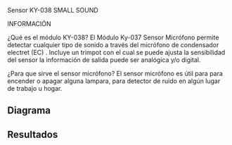Sensor KY-038 SMALL SOUND

INFORMACIÓN

¿Qué es el módulo KY-038?
El Módulo Ky-037 Sensor Micrófono  permite detectar cualquier tipo de sonido a través del micrófono de condensador electret (EC) . Incluye un trimpot con el cual se puede ajusta la sensibilidad del sensor la información de salida puede ser analógica y/o digital.

¿Para que sirve el sensor micrófono?
El sensor micrófono es útil para para encender o apagar alguna lampara, para detector de ruido en algún lugar de trabajo u hogar.

<h2> Diagrama </h2>


<h2>Resultados</h2>
